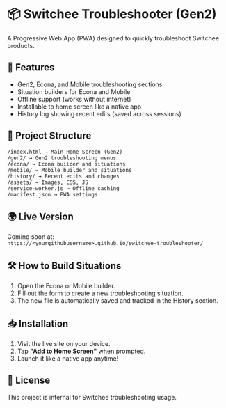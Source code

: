 # 📦 Switchee Troubleshooter (Gen2)

A Progressive Web App (PWA) designed to quickly troubleshoot Switchee products.

## 🚀 Features
- Gen2, Econa, and Mobile troubleshooting sections
- Situation builders for Econa and Mobile
- Offline support (works without internet)
- Installable to home screen like a native app
- History log showing recent edits (saved across sessions)

## 📂 Project Structure
```
/index.html → Main Home Screen (Gen2)
/gen2/ → Gen2 troubleshooting menus
/econa/ → Econa builder and situations
/mobile/ → Mobile builder and situations
/history/ → Recent edits and changes
/assets/ → Images, CSS, JS
/service-worker.js → Offline caching
/manifest.json → PWA settings
```

## 🌍 Live Version
Coming soon at:  
`https://<yourgithubusername>.github.io/switchee-troubleshooter/`

## 🛠 How to Build Situations
1. Open the Econa or Mobile builder.
2. Fill out the form to create a new troubleshooting situation.
3. The new file is automatically saved and tracked in the History section.

## 📥 Installation
1. Visit the live site on your device.
2. Tap **"Add to Home Screen"** when prompted.
3. Launch it like a native app anytime!

## 🤝 License
This project is internal for Switchee troubleshooting usage.
